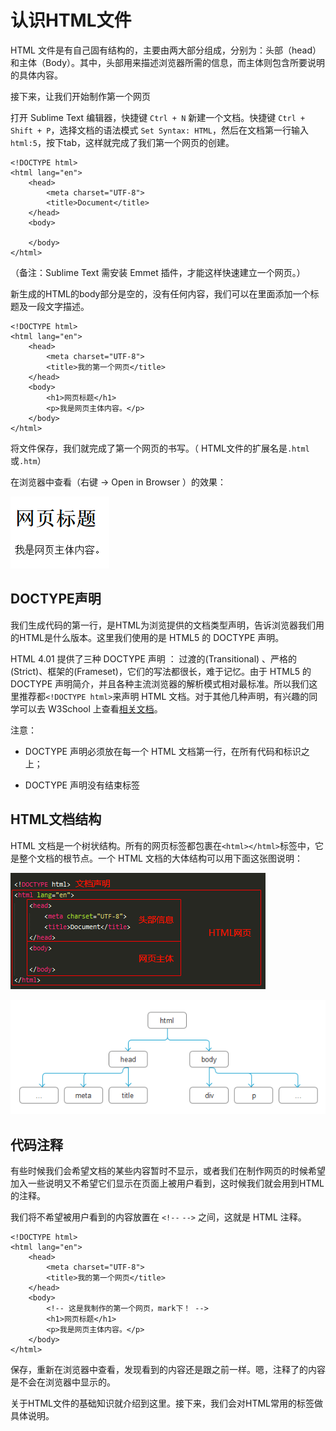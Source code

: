 # 认识HTML文件

HTML 文件是有自己固有结构的，主要由两大部分组成，分别为：头部（head）和主体（Body）。其中，头部用来描述浏览器所需的信息，而主体则包含所要说明的具体内容。

接下来，让我们开始制作第一个网页

打开 Sublime Text 编辑器，快捷键 `Ctrl + N` 新建一个文档。快捷键 `Ctrl + Shift + P`，选择文档的语法模式 `Set Syntax: HTML`，然后在文档第一行输入`html:5`，按下tab，这样就完成了我们第一个网页的创建。

```
<!DOCTYPE html>
<html lang="en">
    <head>
        <meta charset="UTF-8">
        <title>Document</title>
    </head>
    <body>

    </body>
</html>
```

（备注：Sublime Text 需安装 Emmet 插件，才能这样快速建立一个网页。）

新生成的HTML的body部分是空的，没有任何内容，我们可以在里面添加一个标题及一段文字描述。

```
<!DOCTYPE html>
<html lang="en">
    <head>
        <meta charset="UTF-8">
        <title>我的第一个网页</title>
    </head>
    <body>
        <h1>网页标题</h1>
        <p>我是网页主体内容。</p>
    </body>
</html>
```

将文件保存，我们就完成了第一个网页的书写。（ HTML文件的扩展名是`.html`或`.htm`）

在浏览器中查看（右键 -&gt; Open in Browser ）的效果：

![](/assets/html3.png)

## DOCTYPE声明

我们生成代码的第一行，是HTML为浏览提供的文档类型声明，告诉浏览器我们用的HTML是什么版本。这里我们使用的是 HTML5 的  DOCTYPE 声明。

HTML 4.01 提供了三种 DOCTYPE 声明 ： 过渡的\(Transitional\) 、严格的\(Strict\)、框架的\(Frameset\)，它们的写法都很长，难于记忆。由于 HTML5 的 DOCTYPE 声明简介，并且各种主流浏览器的解析模式相对最标准。所以我们这里推荐都`<!DOCTYPE html>`来声明 HTML 文档。对于其他几种声明，有兴趣的同学可以去 W3School 上查看[相关文档](http://www.w3school.com.cn/tags/tag_doctype.asp "HTML <!DOCTYPE> 标签")。

注意：

* DOCTYPE 声明必须放在每一个 HTML 文档第一行，在所有代码和标识之上；

* DOCTYPE 声明没有结束标签


## HTML文档结构

HTML 文档是一个树状结构。所有的网页标签都包裹在`<html></html>`标签中，它是整个文档的根节点。一个 HTML 文档的大体结构可以用下面这张图说明：

![](/assets/html2.png)

![](/assets/html.png)

## 代码注释

有些时候我们会希望文档的某些内容暂时不显示，或者我们在制作网页的时候希望加入一些说明又不希望它们显示在页面上被用户看到，这时候我们就会用到HTML的注释。

我们将不希望被用户看到的内容放置在 `<!--` `-->` 之间，这就是 HTML 注释。

```
<!DOCTYPE html>
<html lang="en">
    <head>
        <meta charset="UTF-8">
        <title>我的第一个网页</title>
    </head>
    <body>
        <!-- 这是我制作的第一个网页，mark下！ -->
        <h1>网页标题</h1>
        <p>我是网页主体内容。</p>
    </body>
</html>
```

保存，重新在浏览器中查看，发现看到的内容还是跟之前一样。嗯，注释了的内容是不会在浏览器中显示的。



关于HTML文件的基础知识就介绍到这里。接下来，我们会对HTML常用的标签做具体说明。

